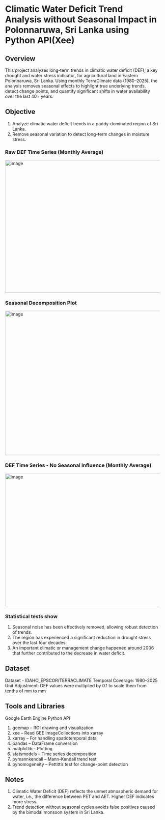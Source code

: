 # Climatic Water Deficit Trend Analysis without Seasonal Impact in Polonnaruwa, Sri Lanka using Python API(Xee)
## Overview
This project analyzes long-term trends in climatic water deficit (DEF), a key drought and water stress indicator, for agricultural land in Eastern Polonnaruwa, Sri Lanka. Using monthly TerraClimate data (1980–2025), the analysis removes seasonal effects to highlight true underlying trends, detect change points, and quantify significant shifts in water availability over the last 40+ years.

## Objective
1. Analyze climatic water deficit trends in a paddy-dominated region of Sri Lanka.
2. Remove seasonal variation to detect long-term changes in moisture stress.

### Raw DEF Time Series (Monthly Average)
<img width="559" height="432" alt="image" src="https://github.com/user-attachments/assets/fc390c36-1d10-41cc-a2fb-c5d36c889cce" />

### Seasonal Decomposition Plot
<img width="630" height="470" alt="image" src="https://github.com/user-attachments/assets/b249b03f-a7e8-43ff-ad82-85f884ff4f94" />

### DEF Time Series - No Seasonal Influence (Monthly Average)
<img width="550" height="432" alt="image" src="https://github.com/user-attachments/assets/62042a09-bfc5-469a-b4aa-41b6ae5b410c" />

### Statistical tests show 
1. Seasonal noise has been effectively removed, allowing robust detection of trends.
2. The region has experienced a significant reduction in drought stress over the last four decades.
3. An important climatic or management change happened around 2006 that further contributed to the decrease in water deficit.

## Dataset
Dataset	- IDAHO_EPSCOR/TERRACLIMATE	
Temporal Coverage: 1980–2025
Unit Adjustment: DEF values were multiplied by 0.1 to scale them from tenths of mm to mm

## Tools and Libraries
Google Earth Engine Python API
1. geemap – ROI drawing and visualization
2. xee – Read GEE ImageCollections into xarray
3. xarray – For handling spatiotemporal data
4. pandas – DataFrame conversion
5. matplotlib – Plotting
6. statsmodels – Time series decomposition
7. pymannkendall – Mann-Kendall trend test
8. pyhomogeneity – Pettitt’s test for change-point detection



## Notes
1. Climatic Water Deficit (DEF) reflects the unmet atmospheric demand for water, i.e., the difference between PET and AET. Higher DEF indicates more stress.
2. Trend detection without seasonal cycles avoids false positives caused by the bimodal monsoon system in Sri Lanka.




